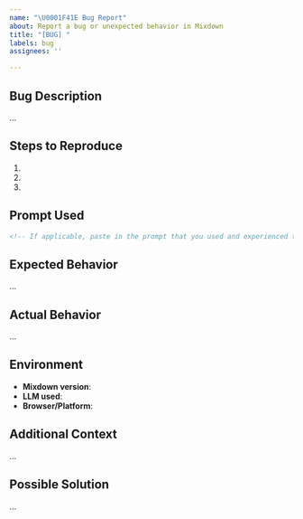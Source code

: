 ```yaml
---
name: "\U0001F41E Bug Report"
about: Report a bug or unexpected behavior in Mixdown
title: "[BUG] "
labels: bug
assignees: ''

---
```


## Bug Description
<!-- A clear and concise description of the bug -->

…

## Steps to Reproduce

1. 
2. 
3. 

## Prompt Used

```xml
<!-- If applicable, paste in the prompt that you used and experienced this issue -->
```

## Expected Behavior
<!-- What you expected to happen -->

…

## Actual Behavior
<!-- What actually happened -->

…

## Environment

- **Mixdown version**: <!-- if applicable -->
- **LLM used**: <!-- e.g., GPT-4o, Claude 3.7 Sonnet, etc. -->
- **Browser/Platform**: <!-- if applicable -->

## Additional Context
<!-- Add any other context, screenshots, or code samples here -->

…

## Possible Solution
<!-- Optional: If you have suggestions on how to fix the bug -->

…
